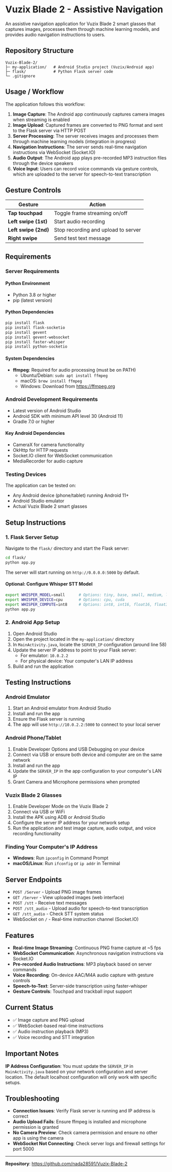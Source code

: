 # Vuzix Blade 2 - Assistive Navigation

An assistive navigation application for Vuzix Blade 2 smart glasses that captures images, processes them through machine learning models, and provides audio navigation instructions to users.

## Repository Structure

```
Vuzix-Blade-2/
├─ my-application/   # Android Studio project (Vuzix/Android app)
├─ flask/            # Python Flask server code
└─ .gitignore
```

## Usage / Workflow

The application follows this workflow:

1. **Image Capture**: The Android app continuously captures camera images when streaming is enabled
2. **Image Upload**: Captured frames are converted to PNG format and sent to the Flask server via HTTP POST
3. **Server Processing**: The server receives images and processes them through machine learning models (integration in progress)
4. **Navigation Instructions**: The server sends real-time navigation instructions via WebSocket (Socket.IO)
5. **Audio Output**: The Android app plays pre-recorded MP3 instruction files through the device speakers
6. **Voice Input**: Users can record voice commands via gesture controls, which are uploaded to the server for speech-to-text transcription

## Gesture Controls

| Gesture | Action |
|---------|--------|
| **Tap touchpad** | Toggle frame streaming on/off |
| **Left swipe (1st)** | Start audio recording |
| **Left swipe (2nd)** | Stop recording and upload to server |
| **Right swipe** | Send test text message |

## Requirements

### Server Requirements

#### Python Environment
- Python 3.8 or higher
- pip (latest version)

#### Python Dependencies
```bash
pip install flask
pip install flask-socketio
pip install gevent
pip install gevent-websocket
pip install faster-whisper
pip install python-socketio
```

#### System Dependencies
- **ffmpeg**: Required for audio processing (must be on PATH)
  - Ubuntu/Debian: `sudo apt install ffmpeg`
  - macOS: `brew install ffmpeg`
  - Windows: Download from https://ffmpeg.org

### Android Development Requirements

- Latest version of Android Studio
- Android SDK with minimum API level 30 (Android 11)
- Gradle 7.0 or higher

#### Key Android Dependencies
- CameraX for camera functionality
- OkHttp for HTTP requests
- Socket.IO client for WebSocket communication
- MediaRecorder for audio capture

### Testing Devices

The application can be tested on:
- Any Android device (phone/tablet) running Android 11+
- Android Studio emulator
- Actual Vuzix Blade 2 smart glasses

## Setup Instructions

### 1. Flask Server Setup

Navigate to the `flask/` directory and start the Flask server:

```bash
cd flask/
python app.py
```

The server will start running on `http://0.0.0.0:5000` by default.

#### Optional: Configure Whisper STT Model
```bash
export WHISPER_MODEL=small      # Options: tiny, base, small, medium, large
export WHISPER_DEVICE=cpu       # Options: cpu, cuda
export WHISPER_COMPUTE=int8     # Options: int8, int16, float16, float32
python app.py
```

### 2. Android App Setup

1. Open Android Studio
2. Open the project located in the `my-application/` directory
3. In `MainActivity.java`, locate the `SERVER_IP` configuration (around line 58)
4. Update the server IP address to point to your Flask server:
   - For emulator: `10.0.2.2`
   - For physical device: Your computer's LAN IP address
5. Build and run the application

## Testing Instructions

### Android Emulator

1. Start an Android emulator from Android Studio
2. Install and run the app
3. Ensure the Flask server is running
4. The app will use `http://10.0.2.2:5000` to connect to your local server

### Android Phone/Tablet

1. Enable Developer Options and USB Debugging on your device
2. Connect via USB or ensure both device and computer are on the same network
3. Install and run the app
4. Update the `SERVER_IP` in the app configuration to your computer's LAN IP
5. Grant Camera and Microphone permissions when prompted

### Vuzix Blade 2 Glasses

1. Enable Developer Mode on the Vuzix Blade 2
2. Connect via USB or WiFi
3. Install the APK using ADB or Android Studio
4. Configure the server IP address for your network setup
5. Run the application and test image capture, audio output, and voice recording functionality

### Finding Your Computer's IP Address

- **Windows**: Run `ipconfig` in Command Prompt
- **macOS/Linux**: Run `ifconfig` or `ip addr` in Terminal

## Server Endpoints

- `POST /Server` - Upload PNG image frames
- `GET /Server` - View uploaded images (web interface)
- `POST /stt` - Receive text messages
- `POST /stt_audio` - Upload audio for speech-to-text transcription
- `GET /stt_audio` - Check STT system status
- WebSocket on `/` - Real-time instruction channel (Socket.IO)

## Features

- **Real-time Image Streaming**: Continuous PNG frame capture at ~5 fps
- **WebSocket Communication**: Asynchronous navigation instructions via Socket.IO
- **Pre-recorded Audio Instructions**: MP3 playback based on server commands
- **Voice Recording**: On-device AAC/M4A audio capture with gesture controls
- **Speech-to-Text**: Server-side transcription using faster-whisper
- **Gesture Controls**: Touchpad and trackball input support

## Current Status

- ✅ Image capture and PNG upload
- ✅ WebSocket-based real-time instructions
- ✅ Audio instruction playback (MP3)
- ✅ Voice recording and STT integration

## Important Notes

**IP Address Configuration**: You must update the `SERVER_IP` in `MainActivity.java` based on your network configuration and server location. The default localhost configuration will only work with specific setups.

## Troubleshooting

- **Connection Issues**: Verify Flask server is running and IP address is correct
- **Audio Upload Fails**: Ensure ffmpeg is installed and microphone permission is granted
- **No Camera Preview**: Check camera permission and ensure no other app is using the camera
- **WebSocket Not Connecting**: Check server logs and firewall settings for port 5000

---

**Repository**: https://github.com/nada28591/Vuzix-Blade-2
